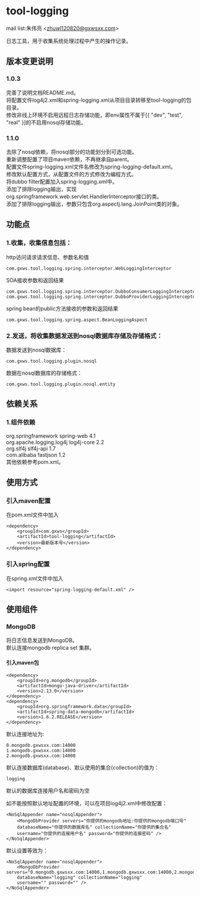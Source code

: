 tool-logging
============

mail list:朱伟亮 \<zhuwl120820@gxwsxx.com>

日志工具，用于收集系统处理过程中产生的操作记录。

版本变更说明
---
### 1.0.3
完善了说明文档README.md。<br>
将配置文件log4j2.xml和spring-logging.xml从项目目录转移至tool-logging的包目录。<br>
修改非线上环境不启用远程日志存储功能，即env属性不属于[{ "dev", "test", "real" }]的不启用nosql存储功能。<br>

### 1.1.0
去除了nosql依赖，将nosql部分的功能划分到可选功能。<br>
重新调整配置了项目maven依赖，不再继承自parent。<br>
配置文件spring-logging.xml文件名修改为spring-logging-default.xml。<br>
修改默认配置方式，从配置文件的方式修改为编程方式。<br>
将dubbo filter配置加入spring-logging.xml中。<br>
添加了排除logging输出，实现org.springframework.web.servlet.HandlerInterceptor接口的类。<br>
添加了排除logging输出，参数只包含org.aspectj.lang.JoinPoint类的对象。<br>

功能点
---
### 1.收集，收集信息包括：
http访问请求请求信息、参数名和值<br>

	com.gxws.tool.logging.spring.interceptor.WebLoggingInterceptor
SOA接收参数和返回结果<br>

	com.gxws.tool.logging.spring.interceptor.DubboConsumerLoggingInterceptor
	com.gxws.tool.logging.spring.interceptor.DubboProviderLoggingInterceptor
spring bean的public方法接收的参数和返回结果<br>

	com.gxws.tool.logging.spring.aspect.BeanLoggingAspect

### 2.发送，将收集数据发送到nosql数据库存储及存储格式：
数据发送到nosql数据库：

	com.gxws.tool.logging.plugin.nosql
数据在nosql数据库的存储格式：

	com.gxws.tool.logging.plugin.nosql.entity

依赖关系
---

### 1.组件依赖
org.springframework spring-web 4.1<br>
org.apache.logging.log4j log4j-core 2.2<br>
org.slf4j slf4j-api 1.7<br>
com.alibaba fastjson 1.2<br>
其他依赖参考pom.xml。

使用方式
---

### 引入maven配置
在pom.xml文件中加入

	<dependency>
		<groupId>com.gxws</groupId>
		<artifactId>tool-logging</artifactId>
		<version>最新版本号</version>
	</dependency>

### 引入spring配置
在spring.xml文件中加入

	<import resource="spring-logging-default.xml" />
	
使用组件
---
### MongoDB
将日志信息发送到MongoDB。<br>
默认连接mongodb replica set 集群。<br>

#### 引入maven包
	<dependency>
		<groupId>org.mongodb</groupId>
		<artifactId>mongo-java-driver</artifactId>
		<version>2.13.0</version>
	</dependency>
	<dependency>
		<groupId>org.springframework.data</groupId>
		<artifactId>spring-data-mongodb</artifactId>
		<version>1.6.2.RELEASE</version>
	</dependency>

默认连接地址为:

	0.mongodb.gxwsxx.com:14000
	1.mongodb.gxwsxx.com:14000
	2.mongodb.gxwsxx.com:14000
	
默认连接数据库(database)、默认使用的集合(collection)的值为：

	logging
	
默认的数据库连接用户名和密码为空<br>
	
如不能按照默认地址配置的环境，可以在项目log4j2.xml中修改配置：

	<NoSqlAppender name="nosqlAppender">
		<MongoDbProvider servers="你提供的mongodb地址:你提供的mongodb端口号" 
		databaseName="你提供的数据库名" collectionName="你提供的集合名" 
		username="你提供的连接用户名" password="你提供的连接密码" />
	</NoSqlAppender>
	
默认设置等效为：

	<NoSqlAppender name="nosqlAppender">
		<MongoDbProvider servers="0.mongodb.gxwsxx.com:14000,1.mongodb.gxwsxx.com:14000,2.mongodb.gxwsxx.com:14000"
		databaseName="logging" collectionName="logging"
		username="" password="" />
	</NoSqlAppender>
	
	
